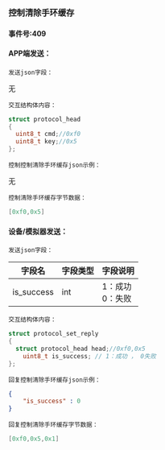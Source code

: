 ### 控制清除手环缓存

#### 事件号:409

#### **APP端发送**：

`发送json字段：`

无

`交互结构体内容：`

```c
struct protocol_head
{
  uint8_t cmd;//0xf0
  uint8_t key;//0x5
};
```

`控制控制清除手环缓存json示例：`

无

`控制清除手环缓存字节数据：`

```c
[0xf0,0x5]
```



#### 设备/模拟器发送：

`发送json字段：`

| 字段名     | 字段类型 | 字段说明              |
| ---------- | -------- | --------------------- |
| is_success | int      | 1：成功 <br />0：失败 |

`交互结构体内容：`

```c
struct protocol_set_reply
{
  struct protocol_head head;//0xf0,0x5
    uint8_t is_success; // 1：成功 ， 0失败
};
```

`回复控制清除手环缓存json示例：`

```json
{
    "is_success" : 0
}
```

`回复控制清除手环缓存字节数据：`

```c
[0xf0,0x5,0x1]
```
